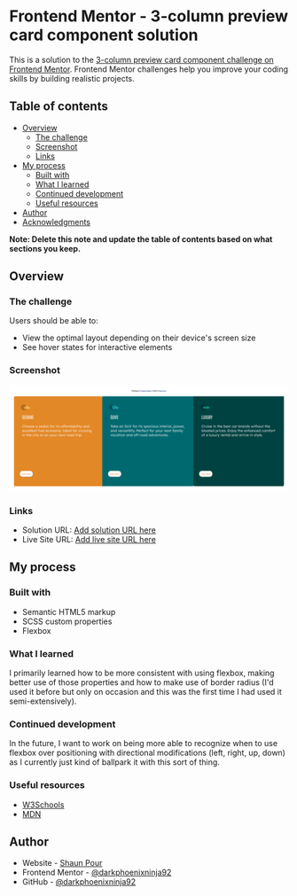 # Frontend Mentor - 3-column preview card component solution

This is a solution to the [3-column preview card component challenge on Frontend Mentor](https://www.frontendmentor.io/challenges/3column-preview-card-component-pH92eAR2-). Frontend Mentor challenges help you improve your coding skills by building realistic projects. 

## Table of contents

- [Overview](#overview)
  - [The challenge](#the-challenge)
  - [Screenshot](#screenshot)
  - [Links](#links)
- [My process](#my-process)
  - [Built with](#built-with)
  - [What I learned](#what-i-learned)
  - [Continued development](#continued-development)
  - [Useful resources](#useful-resources)
- [Author](#author)
- [Acknowledgments](#acknowledgments)

**Note: Delete this note and update the table of contents based on what sections you keep.**

## Overview

### The challenge

Users should be able to:

- View the optimal layout depending on their device's screen size
- See hover states for interactive elements

### Screenshot

![](./screenshot/3-Column-Preview-Card.png)

### Links

- Solution URL: [Add solution URL here](https://your-solution-url.com)
- Live Site URL: [Add live site URL here](https://your-live-site-url.com)

## My process

### Built with

- Semantic HTML5 markup
- SCSS custom properties
- Flexbox

### What I learned

I primarily learned how to be more consistent with using flexbox, making better use of those properties and how to make use of border radius (I'd used it before but only on occasion and this was the first time I had used it semi-extensively).

### Continued development

In the future, I want to work on being more able to recognize when to use flexbox over positioning with directional modifications (left, right, up, down) as I currently just kind of ballpark it with this sort of thing.

### Useful resources

- [W3Schools](http://www.w3schools.com/)
- [MDN](developer.mozilla.org)

## Author

- Website - [Shaun Pour](https://shaunpourdev.com)
- Frontend Mentor - [@darkphoenixninja92](https://www.frontendmentor.io/profile/DarkPhoenixNinja92)
- GitHub - [@darkphoenixninja92](https://github.com/DarkPhoenixNinja92)